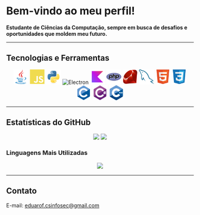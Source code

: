 # Bem-vindo ao meu perfil!

**Estudante de Ciências da Computação, sempre em busca de desafios e oportunidades que moldem meu futuro.**

---

## Tecnologias e Ferramentas

<div align="center">
  <img alt="Java" height="40" width="40" src="https://raw.githubusercontent.com/devicons/devicon/master/icons/java/java-original.svg">
  <img alt="JavaScript" height="40" width="40" src="https://raw.githubusercontent.com/devicons/devicon/master/icons/javascript/javascript-plain.svg">
  <img alt="Python" height="40" width="40" src="https://raw.githubusercontent.com/devicons/devicon/master/icons/python/python-original.svg">
  <img alt="Electron" height="40" width="40" src="https://cdn.jsdelivr.net/gh/devicons/devicon/icons/electron/electron-original.svg">
  <img alt="Kotlin" height="40" width="40" src="https://raw.githubusercontent.com/devicons/devicon/master/icons/kotlin/kotlin-original.svg">
  <img alt="PHP" height="40" width="40" src="https://raw.githubusercontent.com/devicons/devicon/master/icons/php/php-original.svg">
  <img alt="Ruby" height="40" width="40" src="https://raw.githubusercontent.com/devicons/devicon/master/icons/ruby/ruby-original.svg">
  <img alt="SQL" height="40" width="40" src="https://raw.githubusercontent.com/devicons/devicon/master/icons/mysql/mysql-original.svg">
  <img alt="HTML" height="40" width="40" src="https://raw.githubusercontent.com/devicons/devicon/master/icons/html5/html5-original.svg">
  <img alt="CSS" height="40" width="40" src="https://raw.githubusercontent.com/devicons/devicon/master/icons/css3/css3-original.svg">
  <img alt="C" height="40" width="40" src="https://raw.githubusercontent.com/devicons/devicon/master/icons/c/c-original.svg">
  <img alt="CSharp" height="40" width="40" src="https://raw.githubusercontent.com/devicons/devicon/master/icons/csharp/csharp-original.svg">
  <img alt="CPlusPlus" height="40" width="40" src="https://raw.githubusercontent.com/devicons/devicon/master/icons/cplusplus/cplusplus-original.svg">
</div>

---

## Estatísticas do GitHub

<div align="center">
  <img height="150" src="https://github-readme-stats.vercel.app/api?username=eng-dusan&show_icons=true&theme=dracula&include_all_commits=true&count_private=true"/>
  <img height="150" src="https://github-readme-stats.vercel.app/api/top-langs/?username=eng-dusan&layout=compact&langs_count=7&theme=dracula"/>
</div>

### Linguagens Mais Utilizadas

<div align="center">
  <img height="200" src="https://github-readme-stats.vercel.app/api/top-langs/?username=eng-dusan&langs_count=10&theme=dracula&layout=compact" />
</div>

---

## Contato

E-mail: [eduarof.csinfosec@gmail.com](mailto:eduarof.csinfosec@gmail.com)

